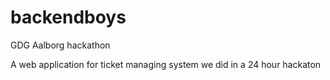 # backendboys
GDG Aalborg hackathon

A web application for ticket managing system we did in a 24 hour hackaton

